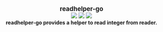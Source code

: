 <p align="center">
  <b>
    <span style="font-size:larger;">readhelper-go</span>
  </b>
  <br />
   <a href="https://travis-ci.org/dailyang/readhelper-go"><img src="https://travis-ci.org/dailyang/readhelper-go.svg?branch=master" /></a>
   <a href="https://ci.appveyor.com/project/dailyang/readhelper-go"><img src="https://ci.appveyor.com/api/projects/status/v4l2meanmbm3p5wr?svg=true" /></a>
   <a href="https://godoc.org/github.com/dailyang/readhelper-go">
      <img src="https://godoc.org/github.com/dailyang/readhelper-go?status.svg"/>
   </a>
   <br />
   <b>readhelper-go provides a helper to read integer from reader.</b>
</p>
